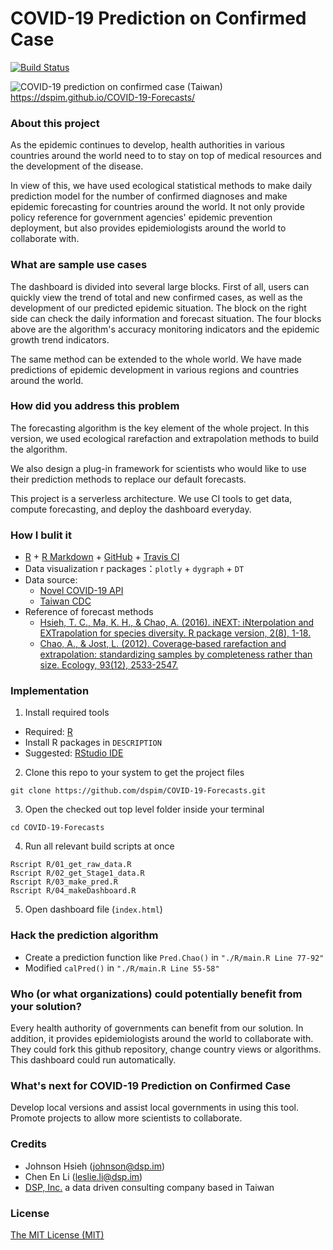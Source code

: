 # COVID-19 Prediction on Confirmed Case
[![Build Status](https://travis-ci.org/dspim/COVID-19-Forecasts.svg?branch=master)](https://travis-ci.org/dspim/COVID-19-Forecasts)

![COVID-19 prediction on confirmed case (Taiwan)](https://github.com/dspim/COVID-19-Forecasts/raw/master/snapshot.png "COVID-19 prediction on confirmed case (Taiwan)")  
https://dspim.github.io/COVID-19-Forecasts/

### About this project
As the epidemic continues to develop, health authorities in various countries around the world need to to stay on top of medical resources and the development of the disease.

In view of this, we have used ecological statistical methods to make daily prediction model for the number of confirmed diagnoses and make epidemic forecasting for countries around the world. It not only provide policy reference for government agencies' epidemic prevention deployment, but also provides epidemiologists around the world to collaborate with.

### What are sample use cases
The dashboard is divided into several large blocks. First of all, users can quickly view the trend of total and new confirmed cases, as well as the development of our predicted epidemic situation. The block on the right side can check the daily information and forecast situation. The four blocks above are the algorithm's accuracy monitoring indicators and the epidemic growth trend indicators.

The same method can be extended to the whole world. We have made predictions of epidemic development in various regions and countries around the world.

### How did you address this problem
The forecasting algorithm is the key element of the whole project. In this version, we used ecological rarefaction and extrapolation methods to build the algorithm.

We also design a plug-in framework for scientists who would like to use their prediction methods to replace our default forecasts. 

This project is a  serverless architecture. We use CI tools to get data, compute forecasting, and deploy the dashboard everyday.

### How I bulit it
- [R](https://www.r-project.org) + [R Markdown](https://rmarkdown.rstudio.com) + [GitHub](https://github.com) + [Travis CI](https://travis-ci.org)
- Data visualization r packages：`plotly` + `dygraph` + `DT`
- Data source:
    - [Novel COVID-19 API](https://github.com/novelcovid/api)
    - [Taiwan CDC](https://nidss.cdc.gov.tw/ch/NIDSS_DiseaseMap.aspx?dc=1&disease=19CoV&dt=5&fbcl=)
- Reference of forecast methods
    - [Hsieh, T. C., Ma, K. H., & Chao, A. (2016). iNEXT: iNterpolation and EXTrapolation for species diversity. R package version, 2(8), 1-18.](https://cran.r-project.org/web/packages/iNEXT/vignettes/Introduction.html)
    - [Chao, A., & Jost, L. (2012). Coverage‐based rarefaction and extrapolation: standardizing samples by completeness rather than size. Ecology, 93(12), 2533-2547.](http://chao.stat.nthu.edu.tw/wordpress/paper/95.pdf)

### Implementation
1. Install required tools 
  - Required: [R](https://www.r-project.org)
  - Install R packages in `DESCRIPTION`
  - Suggested: [RStudio IDE](https://rstudio.com/products/rstudio/download/)

2. Clone this repo to your system to get the project files
```{bash}
git clone https://github.com/dspim/COVID-19-Forecasts.git
```

3. Open the checked out top level folder inside your terminal
```{bash}
cd COVID-19-Forecasts
```

4. Run all relevant build scripts at once
```{bash}
Rscript R/01_get_raw_data.R 
Rscript R/02_get_Stage1_data.R 
Rscript R/03_make_pred.R 
Rscript R/04_makeDashboard.R
```

5. Open dashboard file (`index.html`)

### Hack the prediction algorithm

- Create a prediction function like  `Pred.Chao()` in `"./R/main.R Line 77-92"`  
- Modified `calPred()` in `"./R/main.R Line 55-58"`

### Who (or what organizations) could potentially benefit from your solution?
Every health authority of governments can benefit from our solution. In addition, it provides epidemiologists around the world to collaborate with. They could fork this github repository, change country views or algorithms. This dashboard could run automatically.

### What's next for COVID-19 Prediction on Confirmed Case
Develop local versions and assist local governments in using this tool.
Promote projects to allow more scientists to collaborate.

### Credits
- Johnson Hsieh (johnson@dsp.im)
- Chen En Li (leslie.li@dsp.im)
- [DSP, Inc.](https://dsp.im) a data driven consulting company based in Taiwan

### License
[The MIT License (MIT)](https://github.com/dspim/COVID-19-Forecasts/blob/master/LICENSE)

